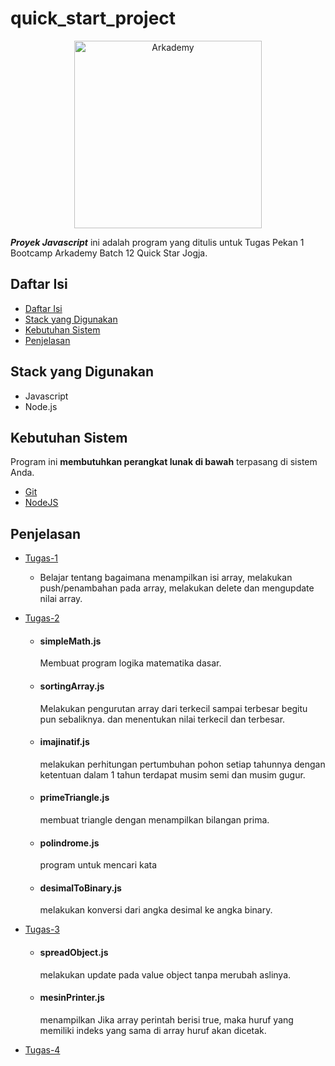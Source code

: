 # quick_start_project
<p align = "center"><a href="https://www.arkademy.com/" target="blank"><img src="https://www.arkademy.com/img/logo%20arkademy-01.9c1222ba.png" width="300" alt="Arkademy" /></a></p>


**_Proyek Javascript_** ini adalah program yang ditulis untuk Tugas Pekan 1 Bootcamp Arkademy Batch 12 Quick Star Jogja.

## Daftar Isi
  * [Daftar Isi](#daftar-isi) 
  * [Stack yang Digunakan](#stack-yang-digunakan)
  * [Kebutuhan Sistem](#kebutuhan-sistem)
  * [Penjelasan](#penjelasan)
  
## Stack yang Digunakan
  * Javascript
  * Node.js
  
## Kebutuhan Sistem
 
 Program ini **membutuhkan perangkat lunak di bawah** terpasang di sistem Anda.

 * [Git](https://git-scm.com)
 * [NodeJS](https://nodejs.org)
 
 ## Penjelasan
 * [Tugas-1](Task1)
    * Belajar tentang bagaimana menampilkan isi array, melakukan push/penambahan pada array, melakukan delete dan                   mengupdate nilai array.
    
 * [Tugas-2](Task2)
    * #### simpleMath.js 
      Membuat program logika matematika dasar.
    * #### sortingArray.js 
      Melakukan pengurutan array dari terkecil sampai terbesar begitu pun sebaliknya. dan menentukan nilai terkecil dan             terbesar.
    * #### imajinatif.js
      melakukan perhitungan pertumbuhan pohon setiap tahunnya dengan ketentuan dalam 1 tahun terdapat musim semi dan musim         gugur.
      
    * #### primeTriangle.js
      membuat triangle dengan menampilkan bilangan prima.
      
    * #### polindrome.js
      program untuk mencari kata
    * #### desimalToBinary.js
      melakukan konversi dari angka desimal ke angka binary.
      
 * [Tugas-3](Task3)
    * #### spreadObject.js
      melakukan update pada value object tanpa merubah aslinya.
      
    * #### mesinPrinter.js
      menampilkan Jika array perintah berisi true, maka huruf yang memiliki indeks yang sama di array huruf akan dicetak.

* [Tugas-4](Task4)
      